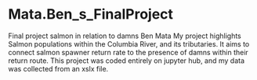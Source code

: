 # Mata.Ben_s_FinalProject
Final project salmon in relation to damns
Ben Mata
My project highlights Salmon populations within the Columbia River, and its tributaries. It aims to connect salmon spawner return rate to the presence of damns within their return route. This project was coded entirely on jupyter hub, and my data was collected from an xslx file.
